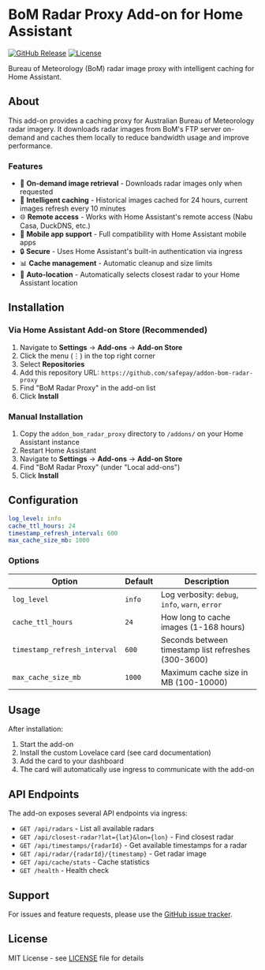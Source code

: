 # BoM Radar Proxy Add-on for Home Assistant

[![GitHub Release][releases-shield]][releases]
[![License][license-shield]](LICENSE)

Bureau of Meteorology (BoM) radar image proxy with intelligent caching for Home Assistant.

## About

This add-on provides a caching proxy for Australian Bureau of Meteorology radar imagery. It downloads radar images from BoM's FTP server on-demand and caches them locally to reduce bandwidth usage and improve performance.

### Features

- 🚀 **On-demand image retrieval** - Downloads radar images only when requested
- 💾 **Intelligent caching** - Historical images cached for 24 hours, current images refresh every 10 minutes
- 🌐 **Remote access** - Works with Home Assistant's remote access (Nabu Casa, DuckDNS, etc.)
- 📱 **Mobile app support** - Full compatibility with Home Assistant mobile apps
- 🔒 **Secure** - Uses Home Assistant's built-in authentication via ingress
- 📊 **Cache management** - Automatic cleanup and size limits
- 🎯 **Auto-location** - Automatically selects closest radar to your Home Assistant location

## Installation

### Via Home Assistant Add-on Store (Recommended)

1. Navigate to **Settings** → **Add-ons** → **Add-on Store**
2. Click the menu (⋮) in the top right corner
3. Select **Repositories**
4. Add this repository URL: `https://github.com/safepay/addon-bom-radar-proxy`
5. Find "BoM Radar Proxy" in the add-on list
6. Click **Install**

### Manual Installation

1. Copy the `addon_bom_radar_proxy` directory to `/addons/` on your Home Assistant instance
2. Restart Home Assistant
3. Navigate to **Settings** → **Add-ons** → **Add-on Store**
4. Find "BoM Radar Proxy" (under "Local add-ons")
5. Click **Install**

## Configuration
```yaml
log_level: info
cache_ttl_hours: 24
timestamp_refresh_interval: 600
max_cache_size_mb: 1000
```

### Options

| Option | Default | Description |
|--------|---------|-------------|
| `log_level` | `info` | Log verbosity: `debug`, `info`, `warn`, `error` |
| `cache_ttl_hours` | `24` | How long to cache images (1-168 hours) |
| `timestamp_refresh_interval` | `600` | Seconds between timestamp list refreshes (300-3600) |
| `max_cache_size_mb` | `1000` | Maximum cache size in MB (100-10000) |

## Usage

After installation:

1. Start the add-on
2. Install the custom Lovelace card (see card documentation)
3. Add the card to your dashboard
4. The card will automatically use ingress to communicate with the add-on

## API Endpoints

The add-on exposes several API endpoints via ingress:

- `GET /api/radars` - List all available radars
- `GET /api/closest-radar?lat={lat}&lon={lon}` - Find closest radar
- `GET /api/timestamps/{radarId}` - Get available timestamps for a radar
- `GET /api/radar/{radarId}/{timestamp}` - Get radar image
- `GET /api/cache/stats` - Cache statistics
- `GET /health` - Health check

## Support

For issues and feature requests, please use the [GitHub issue tracker](https://github.com/safepay/addon-bom-radar-proxy/issues).

## License

MIT License - see [LICENSE](LICENSE) file for details

[releases-shield]: https://img.shields.io/github/release/safepay/addon-bom-radar-proxy.svg
[releases]: https://github.com/safepay/addon-bom-radar-proxy/releases
[license-shield]: https://img.shields.io/github/license/safepay/addon-bom-radar-proxy.svg
